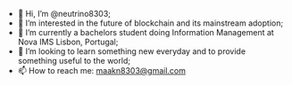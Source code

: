 - 👋 Hi, I’m @neutrino8303;
- 👀 I’m interested in the future of blockchain and its mainstream adoption;
- 🌱 I’m currently a bachelors student doing Information Management at Nova IMS Lisbon, Portugal;
- 💞️ I’m looking to learn something new everyday and to provide something useful to the world;
- 📫 How to reach me: maakn8303@gmail.com

<!---
neutrino8303/neutrino8303 is a ✨ special ✨ repository because its `README.md` (this file) appears on your GitHub profile.
You can click the Preview link to take a look at your changes.
--->
